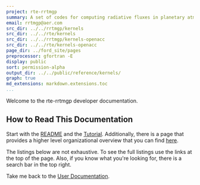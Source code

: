 ```yaml
---
project: rte-rrtmgp
summary: A set of codes for computing radiative fluxes in planetary atmospheres.
email: rrtmgp@aer.com
src_dir: ../../rrtmgp/kernels
src_dir: ../../rte/kernels
src_dir: ../../rrtmgp/kernels-openacc
src_dir: ../../rte/kernels-openacc
page_dir: ../ford_site/pages
preprocessor: gfortran -E
display: public
sort: permission-alpha
output_dir: ../../public/reference/kernels/
graph: true
md_extensions: markdown.extensions.toc
...
```


Welcome to the rte-rrtmgp developer documentation.

## How to Read This Documentation

Start with the [README] and the [Tutorial](./page/Tutorial.html).
Additionally, there is a page that provides a higher level organizational overview that you can find [here](./page/Organized_Listing.html).

The listings below are not exhaustive.
To see the full listings use the links at the top of the page.
Also, if you know what you're looking for, there is a search bar in the top right.
 
Take me back to the [User Documentation].

[README]: https://github.com/earth-system-radiation/rte-rrtmgp/blob/main/README.md
[User Documentation]: ../../index.html
